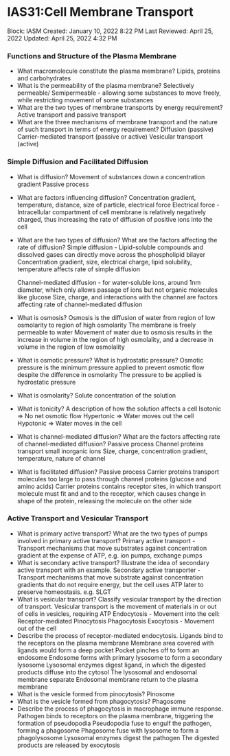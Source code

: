# IAS31:Cell Membrane Transport

Block: IASM
Created: January 10, 2022 8:22 PM
Last Reviewed: April 25, 2022
Updated: April 25, 2022 4:32 PM

### Functions and Structure of the Plasma Membrane
- What macromolecule constitute the plasma membrane?
    Lipids, proteins and carbohydrates
- What is the permeability of the plasma membrane?
    Selectively permeable/ Semipermeable - allowing some substances to move freely, while restricting movement of some substances
- What are the two types of membrane transports by energy requirement?
    Active transport and passive transport
- What are the three mechanisms of membrane transport and the nature of such transport in terms of energy requirement?
    Diffusion (passive)
    Carrier-mediated transport (passive or active)
    Vesicular transport (active)

### Simple Diffusion and Facilitated Diffusion
- What is diffusion?
    Movement of substances down a concentration gradient
    Passive process
- What are factors influencing diffusion?
    Concentration gradient, temperature, distance, size of particle, electrical force
    Electrical force - Intracellular compartment of cell membrane is relatively negatively charged, thus increasing the rate of diffusion of positive ions into the cell
- What are the two types of diffusion? What are the factors affecting the rate of diffusion?
    Simple diffusion - Lipid-soluble compounds and dissolved gases can directly move across the phospholipid bilayer
    Concentration gradient, size, electrical charge, lipid solubility, temperature affects rate of simple diffusion
    
    Channel-mediated diffusion - for water-soluble ions, around 1nm diameter, which only allows passage of ions but not organic molecules like glucose
    Size, charge, and interactions with the channel are factors affecting rate of channel-mediated diffusion
- What is osmosis?
    Osmosis is the diffusion of water from region of low osmolarity to region of high osmolarity
    The membrane is freely permeable to water
    Movement of water due to osmosis results in the increase in volume in the region of high osmolality, and a decrease in volume in the region of low osmolality
- What is osmotic pressure? What is hydrostatic pressure?
    Osmotic pressure is the minimum pressure applied to prevent osmotic flow despite the difference in osmolarity
    The pressure to be applied is hydrostatic pressure
- What is osmolarity?
    Solute concentration of the solution
- What is tonicity?
    A description of how the solution affects a cell
    Isotonic ⇒ No net osmotic flow
    Hypertonic ⇒ Water moves out the cell
    Hypotonic ⇒ Water moves in the cell
- What is channel-mediated diffusion? What are the factors affecting rate of channel-mediated diffusion?
    Passive process
    Channel proteins transport small inorganic ions
    Size, charge, concentration gradient, temperature, nature of channel
- What is facilitated diffusion?
    Passive process
    Carrier proteins transport molecules too large to pass through channel proteins (glucose and amino acids)
    Carrier proteins contains receptor sites, in which transport molecule must fit and and to the receptor, which causes change in shape of the protein, releasing the molecule on the other side
    

### Active Transport and Vesicular Transport
- What is primary active transport? What are the two types of pumps involved in primary active transport?
    Primary active transport - Transport mechanisms that move substrates against concentration gradient at the expense of ATP, e.g. ion pumps, exchange pumps
- What is secondary active transport? Illustrate the idea of secondary active transport with an example.
    Secondary active transporter - Transport mechanisms that move substrate against concentration gradients that do not require energy, but the cell uses ATP later to preserve homeostasis. e.g. SLGT
- What is vesicular transport? Classify vesicular transport by the direction of transport.
    Vesicular transport is the movement of materials in or out of cells in vesicles, requiring ATP
    Endocytosis - Movement into the cell:
    Receptor-mediated
    Pinocytosis
    Phagocytosis
    Exocytosis - Movement out of the cell
- Describe the process of receptor-mediated endocytosis.
    Ligands bind to the receptors on the plasma membrane
    Membrane area covered with ligands would form a deep pocket
    Pocket pinches off to form an endosome
    Endosome forms with primary lysosome to form a secondary lysosome
    Lysosomal enzymes digest ligand, in which the digested products diffuse into the cytosol
    The lysosomal and endosomal membrane separate
    Endosomal membrane return to the plasma membrane
- What is the vesicle formed from pinocytosis?
    Pinosome
- What is the vesicle formed from phagocytosis?
    Phagosome
- Describe the process of phagocytosis in macrophage immune response.
    Pathogen binds to receptors on the plasma membrane, triggering the formation of pseudopodia
    Pseudopodia fuse to engulf the pathogen, forming a phagosome
    Phagosome fuse with lysosome to form a phagolysosome
    Lysosomal enzymes digest the pathogen
    The digested products are released by exocytosis